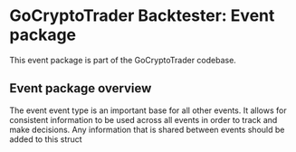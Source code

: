 # GoCryptoTrader Backtester: Event package

This event package is part of the GoCryptoTrader codebase.

## Event package overview

The event event type is an important base for all other events. It allows for consistent information to be used across all events in order to track and make decisions. Any information that is shared between events should be added to this struct



